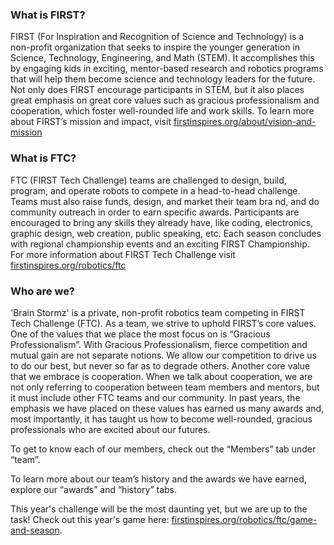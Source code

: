 ### What is FIRST? 
FIRST (For Inspiration and Recognition of Science and Technology) is a non-profit organization that seeks to inspire the younger generation in Science, Technology, Engineering, and Math (STEM). It accomplishes this by engaging kids in exciting, mentor-based research and robotics programs that will help them become science and technology leaders for the future. Not only does FIRST encourage participants in STEM, but it also places great emphasis on great core values such as gracious professionalism and cooperation, which foster well-rounded life and work skills. 
To learn more about FIRST’s mission and impact, visit [firstinspires.org/about/vision-and-mission](https://www.firstinspires.org/about/vision-and-mission)


### What is FTC?
FTC (FIRST Tech Challenge) teams are challenged to design, build, program, and operate robots to compete in a head-to-head challenge. Teams must also raise funds, design, and market their team bra   nd, and do community outreach in order to earn specific awards. Participants are encouraged to bring any skills they already have, like coding, electronics, graphic design, web creation, public speaking, etc. Each season concludes with regional championship events and an exciting FIRST Championship. 
For more information about FIRST Tech Challenge visit [firstinspires.org/robotics/ftc](https://www.firstinspires.org/robotics/ftc)


### Who are we?
'Brain Stormz' is a private, non-profit robotics team competing in FIRST Tech Challenge (FTC). As a team, we strive to uphold FIRST’s core values. One of the values that we place the most focus on is “Gracious Professionalism”. With Gracious Professionalism, fierce competition and mutual gain are not separate notions. We allow our competition to drive us to do our best, but never so far as to degrade others. Another core value that we embrace is cooperation. When we talk about cooperation, we are not only referring to cooperation between team members and mentors, but it must include other FTC teams and our community. In past years, the emphasis we have placed on these values has earned us many awards and, most importantly, it has taught us how to become well-rounded, gracious professionals who are excited about our futures. 

To get to know each of our members, check out the “Members” tab under “team”.

To learn more about our team’s history and the awards we have earned, explore our “awards” and “history” tabs.

This year's challenge will be the most daunting yet, but we are up to the task! Check out this year's game here: [firstinspires.org/robotics/ftc/game-and-season](https://www.firstinspires.org/robotics/ftc/game-and-season).


